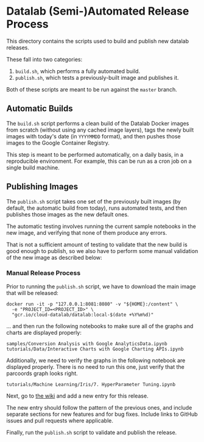 # Datalab (Semi-)Automated Release Process

This directory contains the scripts used to build and publish new datalab releases.

These fall into two categories:

1. `build.sh`, which performs a fully automated build.
2. `publish.sh`, which tests a previously-built image and publishes it.

Both of these scripts are meant to be run against the `master` branch.

## Automatic Builds

The `build.sh` script performs a clean build of the Datalab Docker images
from scratch (without using any cached image layers), tags the newly built
images with today's date (in `YYYYMMDD` format), and then pushes those
images to the Google Container Registry.

This step is meant to be performed automatically, on a daily basis, in a
reproducible environment. For example, this can be run as a cron job on
a single build machine.

## Publishing Images

The `publish.sh` script takes one set of the previously built images (by
default, the automatic build from today), runs automated tests, and then
publishes those images as the new default ones.

The automatic testing involves running the current sample notebooks in the new
image, and verifying that none of them produce any errors.

That is not a sufficient amount of testing to validate that the new build is
good enough to publish, so we also have to perform some manual validation of
the new image as described below:

### Manual Release Process

Prior to running the `publish.sh` script, we have to download the main image
that will be released:

    docker run -it -p "127.0.0.1:8081:8080" -v "${HOME}:/content" \
      -e "PROJECT_ID=<PROJECT_ID>" \
      "gcr.io/cloud-datalab/datalab:local-$(date +%Y%m%d)"

... and then run the following notebooks to make sure all of the graphs and
charts are displayed properly: 

    samples/Conversion Analysis with Google AnalyticsData.ipynb 
    tutorials/Data/Interactive Charts with Google Charting APIs.ipynb 

Additionally, we need to verify the graphs in the following notebook are
displayed properly. There is no need to run this one, just verify that the
parcoords graph looks right.

    tutorials/Machine Learning/Iris/7. HyperParameter Tuning.ipynb

Next, go to [the wiki](https://github.com/googledatalab/datalab/wiki/Release-Info)
and add a new entry for this release.

The new entry should follow the pattern of the previous ones, and include
separate sections for new features and for bug fixes. Include links to GitHub
issues and pull requests where applicable.

Finally, run the `publish.sh` script to validate and publish the release.
